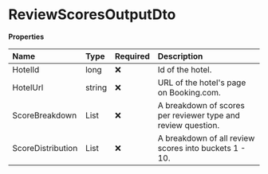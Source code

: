 # ReviewScoresOutputDto

**Properties**

| Name              | Type                    | Required | Description                                                  |
| :---------------- | :---------------------- | :------- | :----------------------------------------------------------- |
| HotelId           | long                    | ❌       | Id of the hotel.                                             |
| HotelUrl          | string                  | ❌       | URL of the hotel's page on Booking.com.                      |
| ScoreBreakdown    | List<ScoreBreakdown>    | ❌       | A breakdown of scores per reviewer type and review question. |
| ScoreDistribution | List<ScoreDistribution> | ❌       | A breakdown of all review scores into buckets 1 - 10.        |

<!-- This file was generated by liblab | https://liblab.com/ -->
